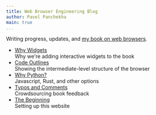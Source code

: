 ```yaml
---
title: Web Browser Engineering Blog
author: Pavel Panchekha
main: true
...
```


Writing progress, updates, and [my book on web browsers](../).

- [Why Widgets](blog/why-widgets.md) \
  Why we're adding interactive widgets to the book
- [Code Outlines](blog/outlines.md) \
  Showing the intermediate-level structure of the browser
- [Why Python?](blog/why-python.md) \
  Javascript, Rust, and other options
- [Typos and Comments](blog/feedback.md) \
  Crowdsourcing book feedback
- [The Beginning](blog/beginning.md) \
  Setting up this website
